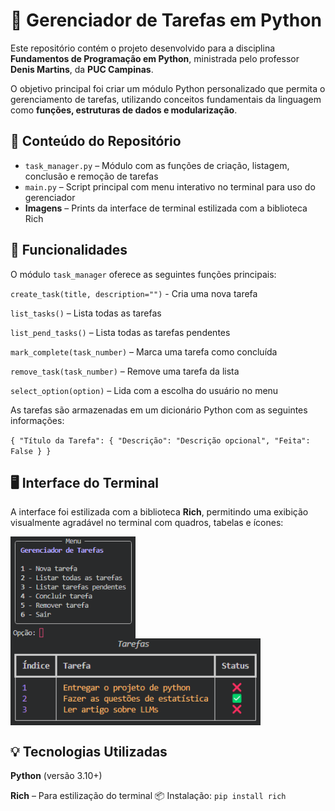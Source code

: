 <h1>📝 Gerenciador de Tarefas em Python</h1>
 <p> Este repositório contém o projeto desenvolvido para a disciplina <strong>Fundamentos de Programação em Python</strong>, ministrada pelo professor <strong>Denis Martins</strong>, da <strong>PUC Campinas</strong>. </p> 
 <p> O objetivo principal foi criar um módulo Python personalizado que permita o gerenciamento de tarefas, utilizando conceitos fundamentais da linguagem como <strong>funções, estruturas de dados e modularização</strong>. </p>

<h2>📂 Conteúdo do Repositório</h2> <ul> 
<li><code>task_manager.py</code> – Módulo com as funções de criação, listagem, conclusão e remoção de tarefas</li> 
<li><code>main.py</code> – Script principal com menu interativo no terminal para uso do gerenciador</li>
 <li><strong>Imagens</strong> – Prints da interface de terminal estilizada com a biblioteca Rich</li> </ul>

<h2>🎯 Funcionalidades</h2>
<p>O módulo <code>task_manager</code> oferece as seguintes funções principais:</p>

<code>create_task(title, description="")</code> - Cria uma nova tarefa

<code>list_tasks()</code> – Lista todas as tarefas 

<code>list_pend_tasks()</code> – Lista todas as tarefas pendentes

<code>mark_complete(task_number)</code> – Marca uma tarefa como concluída

<code>remove_task(task_number)</code> – Remove uma tarefa da lista

<code>select_option(option)</code> – Lida com a escolha do usuário no menu

As tarefas são armazenadas em um dicionário Python com as seguintes informações:

`{
  "Título da Tarefa": {
    "Descrição": "Descrição opcional",
    "Feita": False
  }
}`

<h2>🖥️ Interface do Terminal</h2>
<p>A interface foi estilizada com a biblioteca <strong>Rich</strong>, permitindo uma exibição visualmente agradável no terminal com quadros, tabelas e ícones:</p>

<p align="left">
  <img src="img/menu.png" alt="Menu de opções" width="200" style="display:inline-block; margin-right: 10px; vertical-align: top;">
  <img src="img/tarefas.png" alt="Listagem de tarefas" width="400" style="display:inline-block; vertical-align: top;">
</p>

<h2>💡 Tecnologias Utilizadas</h2>
<strong>Python</strong> (versão 3.10+)

<strong>Rich</strong> – Para estilização do terminal
📦 Instalação: <code>pip install rich</code>

